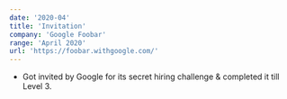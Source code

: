 ```yaml
---
date: '2020-04'
title: 'Invitation'
company: 'Google Foobar'
range: 'April 2020'
url: 'https://foobar.withgoogle.com/'
---
```


- Got invited by Google for its secret hiring challenge & completed it till Level 3.
